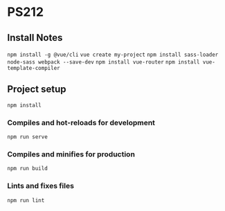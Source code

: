 # PS212

## Install Notes
`npm install -g @vue/cli`
`vue create my-project`
`npm install sass-loader node-sass webpack --save-dev`
`npm install vue-router`
`npm install vue-template-compiler`

## Project setup
```
npm install
```

### Compiles and hot-reloads for development
```
npm run serve
```

### Compiles and minifies for production
```
npm run build
```

### Lints and fixes files
```
npm run lint
```
